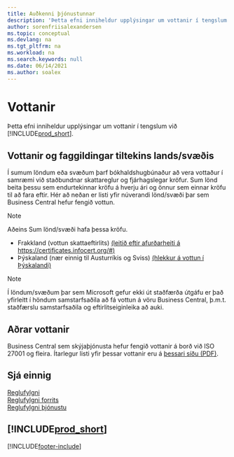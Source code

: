 ```yaml
---
title: Auðkenni þjónustunnar
description: 'Þetta efni inniheldur upplýsingar um vottanir í tengslum við Business Central, t.d. svæðisbundnar vottanir og faggildingar.'
author: sorenfriisalexandersen
ms.topic: conceptual
ms.devlang: na
ms.tgt_pltfrm: na
ms.workload: na
ms.search.keywords: null
ms.date: 06/14/2021
ms.author: soalex
---
```

# Vottanir

Þetta efni inniheldur upplýsingar um vottanir í tengslum við [!INCLUDE[prod_short](../includes/prod_short.md)].  

## Vottanir og faggildingar tiltekins lands/svæðis

Í sumum löndum eða svæðum þarf bókhaldshugbúnaður að vera vottaður í samræmi við staðbundnar skattareglur og fjárhagslegar kröfur. Sum lönd beita þessu sem endurtekinnar kröfu á hverju ári og önnur sem einnar kröfu til að fara eftir. Hér að neðan er listi yfir núverandi lönd/svæði þar sem Business Central hefur fengið vottun.

> [!NOTE]
> Aðeins Sum lönd/svæði hafa þessa kröfu.

- Frakkland (vottun skattaeftirlits) [(leitið eftir afurðarheiti á https://certificates.infocert.org/#)](https://certificates.infocert.org/#)  
- Þýskaland (nær einnig til Austurríkis og Sviss) [(hlekkur á vottun í Þýskalandi)](https://www.bdo.de/de-de/themen/softwarebescheinungen/bdo/microsoft-dynamics-365-business-central)  

> [!NOTE]  
> Í löndum/svæðum þar sem Microsoft gefur ekki út staðfærða útgáfu er það yfirleitt í höndum samstarfsaðila að fá vottun á vöru Business Central, þ.m.t. staðfærslu samstarfsaðila og eftirlitseiginleika að auki.

## Aðrar vottanir

Business Central sem skýjaþjónusta hefur fengið vottanir á borð við ISO 27001 og fleira. Ítarlegur listi yfir þessar vottanir eru á [þessari síðu (PDF)](https://aka.ms/d365-compliance-list).

## Sjá einnig

[Reglufylgni](compliance-overview.md)  
[Reglufylgni forrits](compliance-application-compliance.md)  
[Reglufylgni þjónustu](compliance-service-compliance.md)  

## [!INCLUDE[prod_short](../includes/free_trial_md.md)]  


[!INCLUDE[footer-include](../includes/footer-banner.md)]